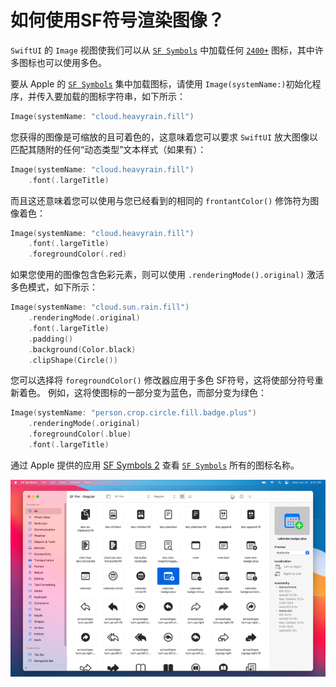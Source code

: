 如何使用SF符号渲染图像？
===

`SwiftUI` 的 `Image` 视图使我们可以从 [`SF Symbols`](https://developer.apple.com/sf-symbols/) 中加载任何 [`2400+`](https://developer.apple.com/design/human-interface-guidelines/sf-symbols/overview/) 图标，其中许多图标也可以使用多色。

要从 Apple 的 [`SF Symbols`](https://developer.apple.com/design/human-interface-guidelines/sf-symbols/overview/) 集中加载图标，请使用 `Image(systemName:)`初始化程序，并传入要加载的图标字符串，如下所示：

```swift
Image(systemName: "cloud.heavyrain.fill")
```

您获得的图像是可缩放的且可着色的，这意味着您可以要求 `SwiftUI` 放大图像以匹配其随附的任何“动态类型”文本样式（如果有）：

```swift
Image(systemName: "cloud.heavyrain.fill")
    .font(.largeTitle)
```

而且这还意味着您可以使用与您已经看到的相同的 `frontantColor()` 修饰符为图像着色：

```swift
Image(systemName: "cloud.heavyrain.fill")
    .font(.largeTitle)
    .foregroundColor(.red)
```

如果您使用的图像包含色彩元素，则可以使用 `.renderingMode().original)` 激活多色模式，如下所示：

```swift
Image(systemName: "cloud.sun.rain.fill")
    .renderingMode(.original)
    .font(.largeTitle)
    .padding()
    .background(Color.black)
    .clipShape(Circle())
```

您可以选择将 `foregroundColor()` 修改器应用于多色 SF符号，这将使部分符号重新着色。 例如，这将使图标的一部分变为蓝色，而部分变为绿色：

```swift
Image(systemName: "person.crop.circle.fill.badge.plus")
    .renderingMode(.original)
    .foregroundColor(.blue)
    .font(.largeTitle)
```

通过 Apple 提供的应用 [SF Symbols 2](https://developer.apple.com/sf-symbols/) 查看 [`SF Symbols`](https://developer.apple.com/sf-symbols/) 所有的图标名称。

![](imgs/1.jpg)